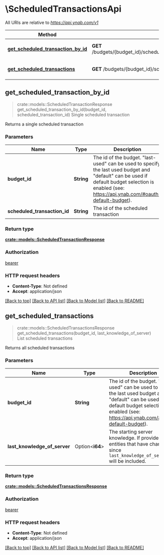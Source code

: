 # \ScheduledTransactionsApi

All URIs are relative to *https://api.ynab.com/v1*

Method | HTTP request | Description
------------- | ------------- | -------------
[**get_scheduled_transaction_by_id**](ScheduledTransactionsApi.md#get_scheduled_transaction_by_id) | **GET** /budgets/{budget_id}/scheduled_transactions/{scheduled_transaction_id} | Single scheduled transaction
[**get_scheduled_transactions**](ScheduledTransactionsApi.md#get_scheduled_transactions) | **GET** /budgets/{budget_id}/scheduled_transactions | List scheduled transactions



## get_scheduled_transaction_by_id

> crate::models::ScheduledTransactionResponse get_scheduled_transaction_by_id(budget_id, scheduled_transaction_id)
Single scheduled transaction

Returns a single scheduled transaction

### Parameters


Name | Type | Description  | Required | Notes
------------- | ------------- | ------------- | ------------- | -------------
**budget_id** | **String** | The id of the budget. \"last-used\" can be used to specify the last used budget and \"default\" can be used if default budget selection is enabled (see: https://api.ynab.com/#oauth-default-budget). | [required] |
**scheduled_transaction_id** | **String** | The id of the scheduled transaction | [required] |

### Return type

[**crate::models::ScheduledTransactionResponse**](ScheduledTransactionResponse.md)

### Authorization

[bearer](../README.md#bearer)

### HTTP request headers

- **Content-Type**: Not defined
- **Accept**: application/json

[[Back to top]](#) [[Back to API list]](../README.md#documentation-for-api-endpoints) [[Back to Model list]](../README.md#documentation-for-models) [[Back to README]](../README.md)


## get_scheduled_transactions

> crate::models::ScheduledTransactionsResponse get_scheduled_transactions(budget_id, last_knowledge_of_server)
List scheduled transactions

Returns all scheduled transactions

### Parameters


Name | Type | Description  | Required | Notes
------------- | ------------- | ------------- | ------------- | -------------
**budget_id** | **String** | The id of the budget. \"last-used\" can be used to specify the last used budget and \"default\" can be used if default budget selection is enabled (see: https://api.ynab.com/#oauth-default-budget). | [required] |
**last_knowledge_of_server** | Option<**i64**> | The starting server knowledge.  If provided, only entities that have changed since `last_knowledge_of_server` will be included. |  |

### Return type

[**crate::models::ScheduledTransactionsResponse**](ScheduledTransactionsResponse.md)

### Authorization

[bearer](../README.md#bearer)

### HTTP request headers

- **Content-Type**: Not defined
- **Accept**: application/json

[[Back to top]](#) [[Back to API list]](../README.md#documentation-for-api-endpoints) [[Back to Model list]](../README.md#documentation-for-models) [[Back to README]](../README.md)

